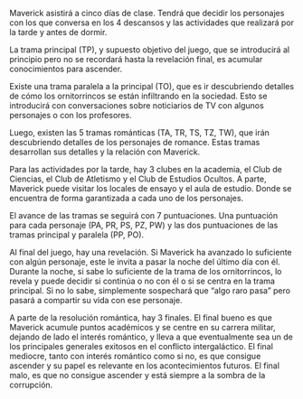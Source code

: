 Maverick asistirá a cinco días de clase. Tendrá que decidir los personajes con
los que conversa en los 4 descansos y las actividades que realizará por la
tarde y antes de dormir.

La trama principal (TP), y supuesto objetivo del juego, que se introducirá al
principio pero no se recordará hasta la revelación final, es acumular
conocimientos para ascender.

Existe una trama paralela a la principal (TO), que es ir descubriendo detalles
de cómo los ornitorrincos se están infiltrando en la sociedad. Esto se
introducirá con conversaciones sobre noticiarios de TV con algunos personajes o
con los profesores.

Luego, existen las 5 tramas románticas (TA, TR, TS, TZ, TW), que irán
descubriendo detalles de los personajes de romance. Estas tramas desarrollan
sus detalles y la relación con Maverick.

Para las actividades por la tarde, hay 3 clubes en la academia, el Club de
Ciencias, el Club de Atletismo y el Club de Estudios Ocultos. A parte, Maverick
puede visitar los locales de ensayo y el aula de estudio. Donde se encuentra de
forma garantizada a cada uno de los personajes.

El avance de las tramas se seguirá con 7 puntuaciones. Una puntuación para cada
personaje (PA, PR, PS, PZ, PW) y las dos puntuaciones de las tramas principal y
paralela (PP, PO).

Al final del juego, hay una revelación. Si Maverick ha avanzado lo suficiente
con algún personaje, este le invita a pasar la noche del último día con él.
Durante la noche, si sabe lo suficiente de la trama de los ornitorrincos, lo
revela y puede decidir si continúa o no con él o si se centra en la trama
principal. Si no lo sabe, simplemente sospechará que “algo raro pasa” pero
pasará a compartir su vida con ese personaje.

A parte de la resolución romántica, hay 3 finales. El final bueno es que
Maverick acumule puntos académicos y se centre en su carrera militar, dejando
de lado el interés romántico, y lleva a que eventualmente sea un de los
principales generales exitosos en el conflicto intergaláctico. El final
mediocre, tanto con interés romántico como si no, es que consigue ascender y su
papel es relevante en los acontecimientos futuros. El final malo, es que no
consigue ascender y está siempre a la sombra de la corrupción.
